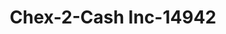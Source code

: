 ---
f_zip-code: 71901
f_state-code: AR
title: Chex-2-Cash Inc-14942
f_phone: 501-623-0623
f_city-only: Hot Springs
f_address: 1011 Central Ave Hot Springs
f_location-unique-id: '14942'
slug: chex-2-cash-inc-14942
updated-on: '2024-05-30T13:46:58.046Z'
created-on: '2024-05-30T13:36:59.803Z'
published-on: '2024-05-30T13:54:32.469Z'
f_city-state: cms/city/hot-springs-ar.md
f_company: cms/company/chex-2-cash-inc.md
f_state: cms/state/arkansas.md
layout: '[payday-loan].html'
tags: payday-loan
---